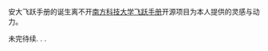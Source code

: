 安大飞跃手册的诞生离不开[南方科技大学飞跃手册](https://sustech-application.github.io/2020-Fall/)开源项目为本人提供的灵感与动力。

未完待续. . . 
